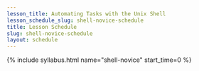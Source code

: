 ```yaml
---
lesson_title: Automating Tasks with the Unix Shell
lesson_schedule_slug: shell-novice-schedule
title: Lesson Schedule
slug: shell-novice-schedule
layout: schedule
---
```

{% include syllabus.html  name="shell-novice" start_time=0 %}
